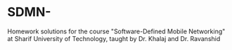 # SDMN-
Homework solutions for the course "Software-Defined Mobile Networking" at Sharif University of Technology, taught by Dr. Khalaj and Dr. Ravanshid
